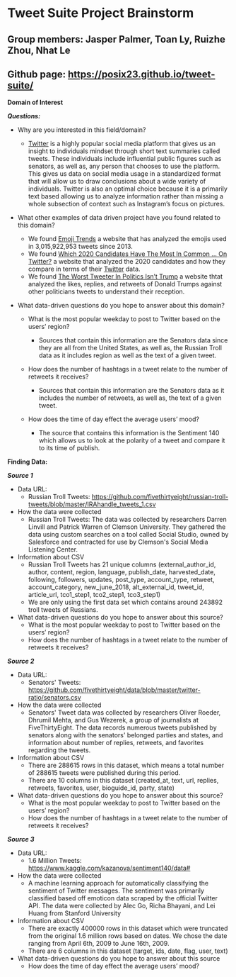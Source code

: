 # Tweet Suite Project Brainstorm
## Group members: Jasper Palmer, Toan Ly, Ruizhe Zhou, Nhat Le
## Github page: https://posix23.github.io/tweet-suite/

**Domain of Interest**

***Questions:***
- Why are you interested in this field/domain?
  - [Twitter](https://twitter.com/) is a highly popular social media platform that gives us an insight to individuals mindset through short text summaries called tweets. These individuals include influential public figures such as senators, as well as, any person that chooses to use the platform. This gives us data on social media usage in a standardized format that will allow us to draw conclusions about a wide variety of individuals. Twitter is also an optimal choice because it is a primarily text based allowing us to analyze information rather than missing a whole subsection of context such as Instagram’s focus on pictures.
  
- What other examples of data driven project have you found related to this domain?
  - We found [Emoji Trends](https://emoji.enricmor.eu/) a website that has analyzed the emojis used in 3,015,922,953 tweets since 2013.
  - We found [Which 2020 Candidates Have The Most In Common … On Twitter?](https://fivethirtyeight.com/features/which-2020-candidates-have-the-most-in-common-on-twitter/) a website that analyzed the 2020 candidates and how they compare in terms of their [Twitter](https://twitter.com/) data.
  - We found [The Worst Tweeter In Politics Isn’t Trump](https://fivethirtyeight.com/features/the-worst-tweeter-in-politics-isnt-trump/) a website thtat analyzed the likes, replies, and retweets of Donald Trumps against other politicians tweets to understand their reception.
  
- What data-driven questions do you hope to answer about this domain?

  - What is the most popular weekday to post to Twitter based on the users’ region?
    - Sources that contain this information are the Senators data since they are all from the United States, as well as, the Russian Troll data as it includes region as well as the text of a given tweet.
    
  - How does the number of hashtags in a tweet relate to the number of retweets it receives?
    - Sources that contain this information are the Senators data as it includes the number of retweets, as well as, the text of a given tweet.
    
  - How does the time of day effect the average users’ mood?
    - The source that contains this information is the Sentiment 140 which allows us to look at the polarity of a tweet and compare it to its time of publish.

**Finding Data:**

  ***Source 1***
  - Data URL:
    - Russian Troll Tweets: https://github.com/fivethirtyeight/russian-troll-tweets/blob/master/IRAhandle_tweets_1.csv
  - How the data were collected
    - Russian Troll Tweets: The data was collected by researchers Darren Linvill and Patrick Warren of Clemson University. They gathered the data using custom searches on a tool called Social Studio, owned by Salesforce and contracted for use by Clemson's Social Media Listening Center. 
  - Information about CSV
    - Russian Troll Tweets has 21 unique columns (external_author_id, author, content, region, language, publish_date, harvested_date, following, followers, updates, post_type, account_type, retweet, account_category, new_june_2018, alt_external_id, tweet_id, article_url, tco1_step1, tco2_step1, tco3_step1)
    -  We are only using the first data set which contains around 243892 troll tweets of Russians.
  - What data-driven questions do you hope to answer about this source?
    - What is the most popular weekday to post to Twitter based on the users’ region?
    - How does the number of hashtags in a tweet relate to the number of retweets it receives?
  
  ***Source 2***
  - Data URL:
     - Senators' Tweets: https://github.com/fivethirtyeight/data/blob/master/twitter-ratio/senators.csv
  - How the data were collected   
     - Senators' Tweet data was collected by researchers Oliver Roeder, Dhrumil Mehta, and Gus Wezerek, a group of journalists at FiveThirtyEight. The data records numerous tweets published by senators along with the senators' belonged parties and states, and information about number of replies, retweets, and favorites regarding the tweets. 
   - Information about CSV
     - There are 288615 rows in this dataset, which means a total number of 288615 tweets were published during this period. 
     - There are 10 columns in this dataset (created_at, text, url, replies, retweets, favorites, user, bioguide_id, party, state)
   - What data-driven questions do you hope to answer about this source?
     - What is the most popular weekday to post to Twitter based on the users’ region?
     - How does the number of hashtags in a tweet relate to the number of retweets it receives?
    
  ***Source 3***
  - Data URL:
    - 1.6 Million Tweets: https://www.kaggle.com/kazanova/sentiment140/data#
  - How the data were collected
    - A machine learning approach for automatically classifying the sentiment of Twitter messages. The sentiment was primarily classified based off emoticon data scraped by the official Twitter API. The data were collected by Alec Go, Richa Bhayani, and Lei Huang from Stanford University
  - Information about CSV
    - There are exactly 400000 rows in this dataset which were truncated from the original 1.6 million rows based on dates. We chose the date ranging from April 6th, 2009 to June 16th, 2009.
    - There are 6 columns in this dataset (target, ids, date, flag, user, text)
  - What data-driven questions do you hope to answer about this source
    - How does the time of day effect the average users’ mood?
